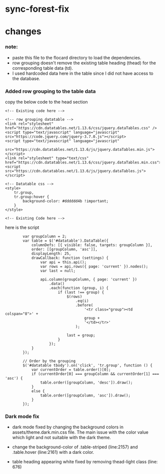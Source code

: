 # sync-forest-fix
# changes

<h3>note:</h3>

* paste this file to the flocard directory to load the dependencies.
* row grouping doesn't remove the existing table heading (thead) for the corresponding table data (td).
* I used hardcoded data here in the table since I did not have access to the database.

<h3>Added row grouping to the table data</h3>

copy the below code to the head section

<head>

    <!-- Existing code here -->

    <!-- row grouping datatable -->
    <link rel="stylesheet" href="https://cdn.datatables.net/1.13.6/css/jquery.dataTables.css" />
    <script type="text/javascript" language="javascript" src="https://code.jquery.com/jquery-3.7.0.js"></script>
    <script type="text/javascript" language="javascript"
        src="https://cdn.datatables.net/1.13.6/js/jquery.dataTables.min.js"></script>
    <link rel="stylesheet" type="text/css" href="https://cdn.datatables.net/1.13.6/css/jquery.dataTables.min.css">
    <script src="https://cdn.datatables.net/1.13.6/js/jquery.dataTables.js"></script>

    <!-- Datatable css -->
    <style>
        tr.group,
        tr.group:hover {
            background-color: #dddddd4b !important;
        }
    </style>

    <!-- Existing Code here -->

</head>

here is the script 


            var groupColumn = 2;
            var table = $('#datatable').DataTable({
                columnDefs: [{ visible: false, targets: groupColumn }],
                order: [[groupColumn, 'asc']],
                displayLength: 25,
                drawCallback: function (settings) {
                    var api = this.api();
                    var rows = api.rows({ page: 'current' }).nodes();
                    var last = null;

                    api.column(groupColumn, { page: 'current' })
                        .data()
                        .each(function (group, i) {
                            if (last !== group) {
                                $(rows)
                                    .eq(i)
                                    .before(
                                        '<tr class="group"><td colspan="8">' +
                                        group +
                                        '</td></tr>'
                                    );

                                last = group;
                            }
                        });
                }
            });

            // Order by the grouping
            $('#datatable tbody').on('click', 'tr.group', function () {
                var currentOrder = table.order()[0];
                if (currentOrder[0] === groupColumn && currentOrder[1] === 'asc') {
                    table.order([groupColumn, 'desc']).draw();
                }
                else {
                    table.order([groupColumn, 'asc']).draw();
                }
            });

<h3>Dark mode fix</h3>

* dark mode fixed by changing the background colors in assets/theme.dark.min.css file. The main issue with the color value which light and not suitable with the dark theme.

* change the background-color of .table-striped (line:2157) and .table.hover (line:2161) with a dark color.

* table heading appearing white fixed by removing thead-light class (line: 676)
